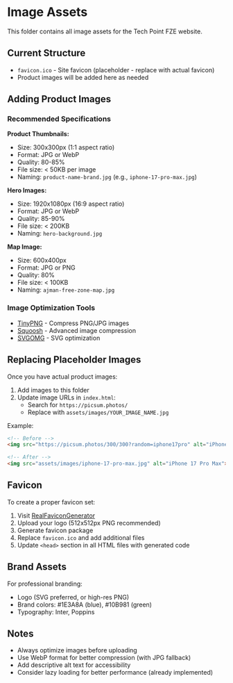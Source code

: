 # Image Assets

This folder contains all image assets for the Tech Point FZE website.

## Current Structure

- `favicon.ico` - Site favicon (placeholder - replace with actual favicon)
- Product images will be added here as needed

## Adding Product Images

### Recommended Specifications

**Product Thumbnails:**
- Size: 300x300px (1:1 aspect ratio)
- Format: JPG or WebP
- Quality: 80-85%
- File size: < 50KB per image
- Naming: `product-name-brand.jpg` (e.g., `iphone-17-pro-max.jpg`)

**Hero Images:**
- Size: 1920x1080px (16:9 aspect ratio)
- Format: JPG or WebP
- Quality: 85-90%
- File size: < 200KB
- Naming: `hero-background.jpg`

**Map Image:**
- Size: 600x400px
- Format: JPG or PNG
- Quality: 80%
- File size: < 100KB
- Naming: `ajman-free-zone-map.jpg`

### Image Optimization Tools

- [TinyPNG](https://tinypng.com/) - Compress PNG/JPG images
- [Squoosh](https://squoosh.app/) - Advanced image compression
- [SVGOMG](https://jakearchibald.github.io/svgomg/) - SVG optimization

## Replacing Placeholder Images

Once you have actual product images:

1. Add images to this folder
2. Update image URLs in `index.html`:
   - Search for `https://picsum.photos/`
   - Replace with `assets/images/YOUR_IMAGE_NAME.jpg`

Example:
```html
<!-- Before -->
<img src="https://picsum.photos/300/300?random=iphone17pro" alt="iPhone 17 Pro Max">

<!-- After -->
<img src="assets/images/iphone-17-pro-max.jpg" alt="iPhone 17 Pro Max">
```

## Favicon

To create a proper favicon set:

1. Visit [RealFaviconGenerator](https://realfavicongenerator.net/)
2. Upload your logo (512x512px PNG recommended)
3. Generate favicon package
4. Replace `favicon.ico` and add additional files
5. Update `<head>` section in all HTML files with generated code

## Brand Assets

For professional branding:
- Logo (SVG preferred, or high-res PNG)
- Brand colors: #1E3A8A (blue), #10B981 (green)
- Typography: Inter, Poppins

## Notes

- Always optimize images before uploading
- Use WebP format for better compression (with JPG fallback)
- Add descriptive alt text for accessibility
- Consider lazy loading for better performance (already implemented)

